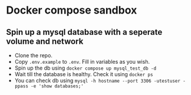 
# Docker compose sandbox

## Spin up a mysql database with a seperate volume and network
- Clone the repo.
- Copy `.env.example` to `.env`. Fill in variables as you wish.
- Spin up the db using `docker compose up mysql_test_db -d`
- Wait till the database is healthy. Check it using `docker ps`
- You can check db using `mysql -h hostname --port 3306 -utestuser -ppass -e 'show databases;'`
